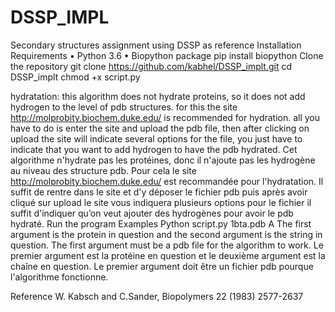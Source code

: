 # DSSP_IMPL
Secondary structures assignment using DSSP as reference
Installation
Requirements
•	Python 3.6
•	Biopython package
pip install biopython
Clone the repository
git clone https://github.com/kabhel/DSSP_implt.git
cd DSSP_implt
chmod +x script.py

hydratation: 
this algorithm does not hydrate proteins, so it does not add hydrogen to the level of pdb structures. for this the site http://molprobity.biochem.duke.edu/ is recommended for hydration. all you have to do is enter the site and upload the pdb file, then after clicking on upload the site will indicate several options for the file, you just have to indicate that you want to add hydrogen to have the pdb hydrated.
Cet algorithme n'hydrate pas les protéines, donc il n'ajoute pas les hydrogène au niveau des structure pdb. Pour cela le site http://molprobity.biochem.duke.edu/ est recommandée pour l'hydratation. Il suffit de rentre dans le site et d'y déposer le fichier pdb puis après avoir cliqué sur upload le site vous indiquera plusieurs options pour le fichier il suffit d'indiquer qu’on veut ajouter des hydrogènes pour avoir le pdb hydraté.
Run the program
Examples
Python script.py 1bta.pdb A
The first argument is the protein in question and the second argument is the string in question. The first argument must be a pdb file for the algorithm to work.
Le premier argument est la protéine en question et le deuxième argument est la chaîne en question. Le premier argument doit être un fichier pdb pourque l'algorithme fonctionne.

Reference
W. Kabsch and C.Sander, Biopolymers 22 (1983) 2577-2637
